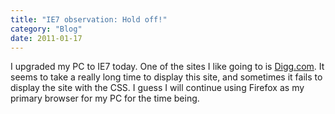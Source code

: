 ```yaml
---
title: "IE7 observation: Hold off!"
category: "Blog"
date: 2011-01-17
---
```



I upgraded my PC to IE7 today. One of the sites I like going to is [Digg.com](http://www.digg.com). It seems to take a really long time to display this site, and sometimes it fails to display the site with the CSS. I guess I will continue using Firefox as my primary browser for my PC for the time being.